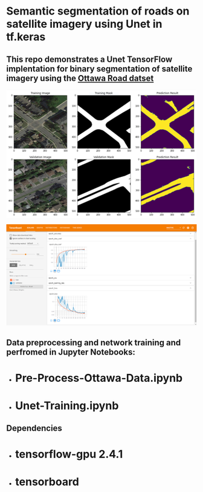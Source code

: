 # Semantic segmentation of roads on satellite imagery using Unet in tf.keras

## This repo demonstrates a Unet TensorFlow implentation for binary segmentation of satellite imagery using the [Ottawa Road datset](https://github.com/yhlleo/RoadNet)

![MaskResults](readmefigs/MaskResults.PNG)

![Tensorboard](readmefigs/TensorboardScreenshot.PNG)

## Data preprocessing and network training and perfromed in Jupyter Notebooks:

- # Pre-Process-Ottawa-Data.ipynb
- # Unet-Training.ipynb

## Dependencies

- # tensorflow-gpu 2.4.1
- # tensorboard